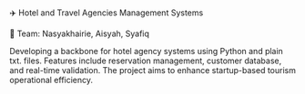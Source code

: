✈️ Hotel and Travel Agencies Management Systems 

🧭 Team: Nasyakhairie, Aisyah, Syafiq

Developing a backbone for hotel agency systems using Python and plain txt. files. Features include reservation management, customer database, and real-time validation. The project aims to enhance startup-based tourism operational efficiency.
